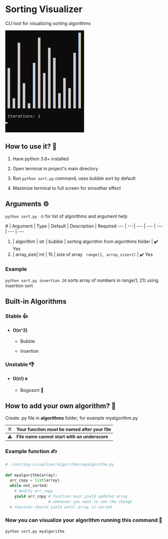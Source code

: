 # Sorting Visualizer
CLI tool for visualizing sorting algorithms

![Alt text](/example.gif?raw=true "Bubble sort example")

##  How to use it? 🤔

1. Have python 3.6+ installed

1. Open terminal in project's main directory

1. Run `python sort.py` command, uses bubble sort by default

1. Maximize terminal to full screen for smoother effect

## Arguments ⚙️

`python sort.py -h` for list of algorithms and argument help

\#  | Argument  | Type |  Default | Description                              | Required
--- | ---| --- | --- | --- | --- | ---
1.  | algorithm | str  | bubble   | sorting algorithm from algorithms folder | ✔️ Yes
2.  | array_size| int  | 15       | size of array ` range(1, array_size+1)`  | ✔️ Yes

### Example

`python sort.py insertion 20` sorts array of numbers in range(1, 21) using insertion sort

## Built-in Algorithms

### Stable 👍

  * #### O(n^2)

    * Bubble

    * Insertion

### Unstable 👎

  * #### O(n!) 💀

    * Bogosort 💩

## How to add your own algorithm? 💪

Create .py file in **algorithms** folder, for example myalgorithm.py

‼️ | **Your function must be named after your file**
:---: | :---
⚠️ | **File name cannot start with an underscore**

### Example function ✍
```py
# ./sorting-visualizer/algorithms/myalgorithm.py

def myalgorithm(array):
  arr_copy = list(array)
  while not_sorted:
    # modify arr_copy
    yield arr_copy # function must yield updated array
                   # whenever you want to see the change
  # function should yield until array is sorted
```

### Now you can visualize your algorithm running this command 👀

`python sort.py myalgorithm`
